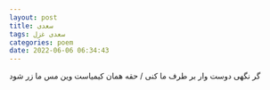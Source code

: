 ```yaml
---
layout: post
title: سعدی
tags: سعدی غزل
categories: poem
date: 2022-06-06 06:34:43
---
```


گر نگهی دوست وار بر طرف ما کنی / حقه همان کیمیاست وین مس ما زر شود
